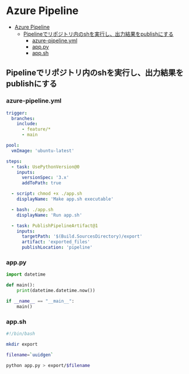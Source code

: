 # Azure Pipeline

- [Azure Pipeline](#azure-pipeline)
  - [Pipelineでリポジトリ内のshを実行し、出力結果をpublishにする](#pipelineでリポジトリ内のshを実行し出力結果をpublishにする)
    - [azure-pipeline.yml](#azure-pipelineyml)
    - [app.py](#apppy)
    - [app.sh](#appsh)

## Pipelineでリポジトリ内のshを実行し、出力結果をpublishにする

### azure-pipeline.yml

``` yml
trigger:
  branches:
    include:
      - feature/*
      - main

pool:
  vmImage: 'ubuntu-latest'

steps:
  - task: UsePythonVersion@0
    inputs:
      versionSpec: '3.x'
      addToPath: true

  - script: chmod +x ./app.sh
    displayName: 'Make app.sh executable'

  - bash: ./app.sh
    displayName: 'Run app.sh'

  - task: PublishPipelineArtifact@1
    inputs:
      targetPath: '$(Build.SourcesDirectory)/export'
      artifact: 'exported_files'
      publishLocation: 'pipeline'
```

### app.py

``` python
import datetime

def main():
    print(datetime.datetime.now())

if __name__ == "__main__":
    main()
```

### app.sh

``` bash
#!/bin/bash

mkdir export

filename=`uuidgen`

python app.py > export/$filename
```
